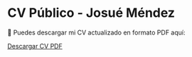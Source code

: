 # CV Público - Josué Méndez

📄 Puedes descargar mi CV actualizado en formato PDF aquí:

[Descargar CV PDF](./CV_Josue_Mendez_Reyes.pdf)
